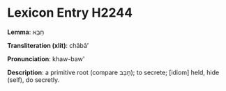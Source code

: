 # Lexicon Entry H2244

**Lemma**: חָבָא

**Transliteration (xlit)**: châbâʼ

**Pronunciation**: khaw-baw'

**Description**:
a primitive root (compare חָבַב); to secrete; [idiom] held, hide (self), do secretly.
